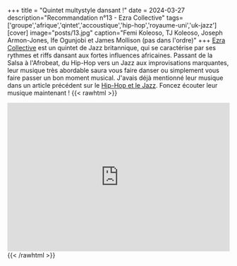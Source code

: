 +++
title = "Quintet multystyle dansant !"
date = 2024-03-27
description="Recommandation n°13 - Ezra Collective"
tags=['groupe','afrique','qintet','accoustique','hip-hop','royaume-uni','uk-jazz']
[cover]
image="posts/13.jpg"
caption="Femi Koleoso, TJ Koleoso, Joseph Armon-Jones, Ife Ogunjobi et James Mollison (pas dans l'ordre)"
+++
[Ezra Collective](https://en.wikipedia.org/wiki/Ezra_Collective) est un quintet de Jazz britannique, qui se caractérise par ses rythmes et riffs dansant aux fortes influences africaines. Passant de la Salsa à l'Afrobeat, du Hip-Hop vers un Jazz aux improvisations marquantes, leur musique très abordable saura vous faire danser ou simplement vous faire passer un bon moment musical. J'avais déjà mentionné leur musique dans un article précédent sur le [Hip-Hop et le Jazz](/posts/9-jazz-rap/). Foncez écouter leur musique maintenant !
{{< rawhtml >}}
<div style="max-width:100%;"><div style="position:relative;padding-bottom:calc(56.25% + 52px);height: 0;"><iframe style="position:absolute;top:0;left:0;" width="100%" height="100%" src="https://odesli.co/embed/?url=https%3A%2F%2Fartist.link%2Fezracollective&theme=light" frameborder="0" allowfullscreen sandbox="allow-same-origin allow-scripts allow-presentation allow-popups allow-popups-to-escape-sandbox" allow="clipboard-read; clipboard-write"></iframe></div></div>
{{< /rawhtml >}}
